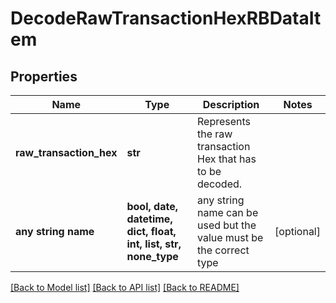 # DecodeRawTransactionHexRBDataItem


## Properties
Name | Type | Description | Notes
------------ | ------------- | ------------- | -------------
**raw_transaction_hex** | **str** | Represents the raw transaction Hex that has to be decoded. | 
**any string name** | **bool, date, datetime, dict, float, int, list, str, none_type** | any string name can be used but the value must be the correct type | [optional]

[[Back to Model list]](../README.md#documentation-for-models) [[Back to API list]](../README.md#documentation-for-api-endpoints) [[Back to README]](../README.md)


